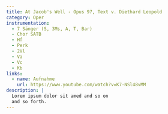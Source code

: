 ```yaml
---
title: At Jacob's Well - Opus 97, Text v. Diethard Leopold
category: Oper
instrumentation:
  - 7 Sänger (S, 3Ms, A, T, Bar)
  - Chor SATB
  - Hf
  - Perk
  - 2Vl
  - Va
  - Vc
  - Kb
links:
  - name: Aufnahme
    url: https://www.youtube.com/watch?v=K7-NSl48vMM
description: |
  Lorem ipsum dolor sit amed and so on
  and so forth.
---
```

